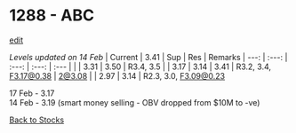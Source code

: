 # 1288 - ABC
[edit](https://github.com/alwinwoo/alwinwoo.github.io/edit/master/stocks/1288.md)

*Levels updated on 14 Feb*
| Current | 3.41  | Sup   | Res   | Remarks
| ---:    | :---: | :---: | :---: | :--- 
|         |       | 3.31  | 3.50  | R3.4, 3.5 
|         | 3.17  | 3.14  | 3.41  | R3.2, 3.4, F3.17@0.38
| 2@3.08  |       | 2.97  | 3.14  | R2.3, 3.0, F3.09@0.23

17 Feb - 3.17 </br>
14 Feb - 3.19 (smart money selling - OBV dropped from $10M to -ve) </br>

[Back to Stocks](https://alwinwoo.github.io/stocks)
